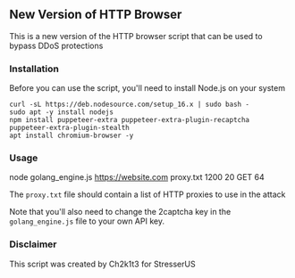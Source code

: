 ## New Version of HTTP Browser

This is a new version of the HTTP browser script that can be used to bypass DDoS protections

### Installation

Before you can use the script, you'll need to install Node.js on your system

```shell
curl -sL https://deb.nodesource.com/setup_16.x | sudo bash -
sudo apt -y install nodejs
npm install puppeteer-extra puppeteer-extra-plugin-recaptcha puppeteer-extra-plugin-stealth
apt install chromium-browser -y
```

### Usage

node golang_engine.js https://website.com proxy.txt 1200 20 GET 64

The `proxy.txt` file should contain a list of HTTP proxies to use in the attack

Note that you'll also need to change the 2captcha key in the `golang_engine.js` file to your own API key.

### Disclaimer

This script was created by Ch2k1t3 for StresserUS
